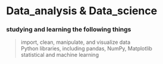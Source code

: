 # Data_analysis & Data_science

### studying and learning  the following things 

> import, clean, manipulate, and visualize data  
Python libraries, including pandas, NumPy, Matplotlib   
 statistical and machine learning  
 
